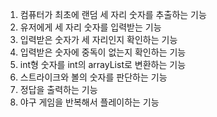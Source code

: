 1. 컴퓨터가 최초에 랜덤 세 자리 숫자를 추출하는 기능
2. 유저에게 세 자리 숫자를 입력받는 기능
3. 입력받은 숫자가 세 자리인지 확인하는 기능
4. 입력받은 숫자에 중독이 없는지 확인하는 기능
5. int형 숫자를 int의 arrayList로 변환하는 기능
6. 스트라이크와 볼의 숫자를 판단하는 기능
7. 정답을 출력하는 기능
8. 야구 게임을 반복해서 플레이하는 기능